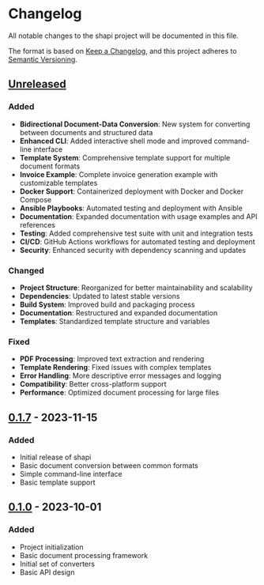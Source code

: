 # Changelog

All notable changes to the shapi project will be documented in this file.

The format is based on [Keep a Changelog](https://keepachangelog.com/en/1.0.0/),
and this project adheres to [Semantic Versioning](https://semver.org/spec/v2.0.0.html).

## [Unreleased]
### Added
- **Bidirectional Document-Data Conversion**: New system for converting between documents and structured data
- **Enhanced CLI**: Added interactive shell mode and improved command-line interface
- **Template System**: Comprehensive template support for multiple document formats
- **Invoice Example**: Complete invoice generation example with customizable templates
- **Docker Support**: Containerized deployment with Docker and Docker Compose
- **Ansible Playbooks**: Automated testing and deployment with Ansible
- **Documentation**: Expanded documentation with usage examples and API references
- **Testing**: Added comprehensive test suite with unit and integration tests
- **CI/CD**: GitHub Actions workflows for automated testing and deployment
- **Security**: Enhanced security with dependency scanning and updates

### Changed
- **Project Structure**: Reorganized for better maintainability and scalability
- **Dependencies**: Updated to latest stable versions
- **Build System**: Improved build and packaging process
- **Documentation**: Restructured and expanded documentation
- **Templates**: Standardized template structure and variables

### Fixed
- **PDF Processing**: Improved text extraction and rendering
- **Template Rendering**: Fixed issues with complex templates
- **Error Handling**: More descriptive error messages and logging
- **Compatibility**: Better cross-platform support
- **Performance**: Optimized document processing for large files

## [0.1.7] - 2023-11-15
### Added
- Initial release of shapi
- Basic document conversion between common formats
- Simple command-line interface
- Basic template support

## [0.1.0] - 2023-10-01
### Added
- Project initialization
- Basic document processing framework
- Initial set of converters
- Basic API design

[Unreleased]: https://github.com/wronai/shapi/compare/v0.1.7...HEAD
[0.1.7]: https://github.com/wronai/shapi/releases/tag/v0.1.7
[0.1.0]: https://github.com/wronai/shapi/releases/tag/v0.1.0
